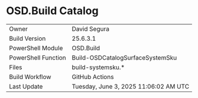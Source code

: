 ﻿# OSD.Build Catalog

| | |
|-|-|
| Owner | David Segura |
| Build Version | 25.6.3.1 |
| PowerShell Module | OSD.Build |
| PowerShell Function | Build-OSDCatalogSurfaceSystemSku |
| Files | build-systemsku.* |
| Build Workflow | GitHub Actions |
| Last Update | Tuesday, June 3, 2025 11:06:02 AM UTC |
